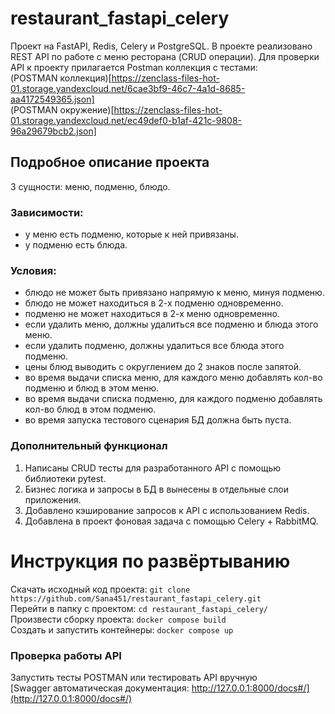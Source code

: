 # restaurant_fastapi_celery
Проект на FastAPI, Redis, Celery и PostgreSQL. 
В проекте реализовано REST API по работе с меню ресторана (CRUD операции).
Для проверки API к проекту прилагается Postman коллекция с тестами:   
(POSTMAN коллекция)[https://zenclass-files-hot-01.storage.yandexcloud.net/6cae3bf9-46c7-4a1d-8685-aa4172549365.json]    
(POSTMAN окружение)[https://zenclass-files-hot-01.storage.yandexcloud.net/ec49def0-b1af-421c-9808-96a29679bcb2.json]
## Подробное описание проекта
3 сущности: меню, подменю, блюдо.   
### Зависимости:
* у меню есть подменю, которые к ней привязаны.
* у подменю есть блюда.
### Условия:
+ блюдо не может быть привязано напрямую к меню, минуя подменю.
+ блюдо не может находиться в 2-х подменю одновременно.
+ подменю не может находиться в 2-х меню одновременно.
+ если удалить меню, должны удалиться все подменю и блюда этого меню.
+ если удалить подменю, должны удалиться все блюда этого подменю.
+ цены блюд выводить с округлением до 2 знаков после запятой.
+ во время выдачи списка меню, для каждого меню добавлять кол-во подменю и блюд в этом меню.
+ во время выдачи списка подменю, для каждого подменю добавлять кол-во блюд в этом подменю.
+ во время запуска тестового сценария БД должна быть пуста.
### Дополнительный функционал
1. Написаны CRUD тесты для разработанного API с помощью библиотеки pytest.
2. Бизнес логика и запросы в БД в вынесены в отдельные слои приложения.
3. Добавлено кэширование запросов к API с использованием Redis.
4. Добавлена в проект фоновая задача с помощью Celery + RabbitMQ.

# Инструкция по развёртыванию
Скачать исходный код проекта: `git clone https://github.com/Sana451/restaurant_fastapi_celery.git`    
Перейти в папку с проектом: `cd restaurant_fastapi_celery/`    
Произвести сборку проекта: `docker compose build`    
Создать и запустить контейнеры: `docker compose up`    

### Проверка работы API
Запустить тесты POSTMAN или тестировать API вручную    
[Swagger автоматическая документация: http://127.0.0.1:8000/docs#/](http://127.0.0.1:8000/docs#/)
